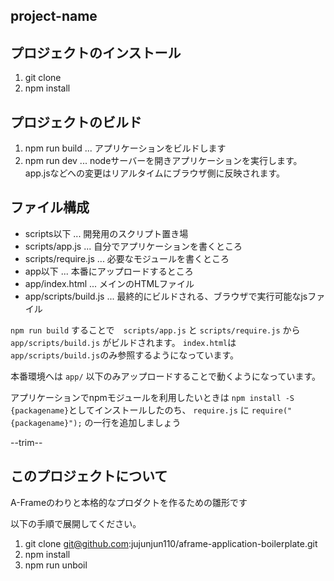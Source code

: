 ## project-name

## プロジェクトのインストール

1. git clone 
2. npm install 

## プロジェクトのビルド

1. npm run build ... アプリケーションをビルドします
2. npm run dev ... nodeサーバーを開きアプリケーションを実行します。app.jsなどへの変更はリアルタイムにブラウザ側に反映されます。

## ファイル構成

- scripts以下 ... 開発用のスクリプト置き場
 - scripts/app.js ... 自分でアプリケーションを書くところ
 - scripts/require.js ... 必要なモジュールを書くところ
- app以下 ... 本番にアップロードするところ
 - app/index.html ... メインのHTMLファイル
 - app/scripts/build.js ... 最終的にビルドされる、ブラウザで実行可能なjsファイル

`npm run build` することで　`scripts/app.js` と `scripts/require.js` から `app/scripts/build.js` がビルドされます。
`index.html`は`app/scripts/build.js`のみ参照するようになっています。

本番環境へは `app/` 以下のみアップロードすることで動くようになっています。

アプリケーションでnpmモジュールを利用したいときは `npm install -S {packagename}`としてインストールしたのち、
`require.js` に `require("{packagename}");` の一行を追加しましょう

--trim--

## このプロジェクトについて

A-Frameのわりと本格的なプロダクトを作るための雛形です

以下の手順で展開してください。

1. git clone git@github.com:jujunjun110/aframe-application-boilerplate.git
2. npm install 
3. npm run unboil





